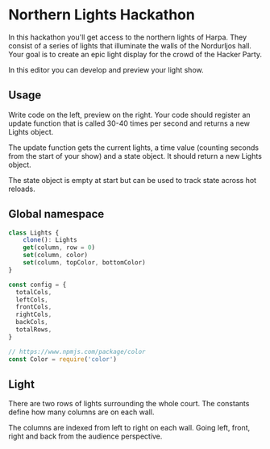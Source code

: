 # Northern Lights Hackathon 

In this hackathon you'll get access to the northern lights of Harpa.
They consist of a series of lights that illuminate the walls of the
Nordurljos hall. Your goal is to create an epic light display for the
crowd of the Hacker Party.

In this editor you can develop and preview your light show.

## Usage

Write code on the left, preview on the right. Your code should register
an update function that is called 30-40 times per second and returns a
new Lights object.

The update function gets the current lights, a time value (counting
seconds from the start of your show) and a state object. It should
return a new Lights object.

The state object is empty at start but can be used to track state
across hot reloads.

## Global namespace

```javascript
class Lights {
    clone(): Lights
    get(column, row = 0)
    set(column, color)
    set(column, topColor, bottomColor)
}
```

```javascript
const config = {
  totalCols,
  leftCols,
  frontCols,
  rightCols,
  backCols,
  totalRows,
}
```

```javascript
// https://www.npmjs.com/package/color
const Color = require('color')
```

## Light 

There are two rows of lights surrounding the whole court. The constants
define how many columns are on each wall.

The columns are indexed from left to right on each wall. Going left,
front, right and back from the audience perspective.
